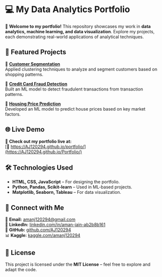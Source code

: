 # 💻 My Data Analytics Portfolio

🚀 **Welcome to my portfolio!** This repository showcases my work in **data analytics, machine learning, and data visualization**. Explore my projects, each demonstrating real-world applications of analytical techniques.

## 🌟 Featured Projects
🔹 **[Customer Segmentation](https://github.com/AJ120294/kmeans-customer-segmentation.git)**  
   Applied clustering techniques to analyze and segment customers based on shopping patterns.

🔹 **[Credit Card Fraud Detection](https://github.com/AJ120294/ML-Credit-Card-Fraud-Detection.git)**  
   Built an ML model to detect fraudulent transactions from transaction patterns.

🔹 **[Housing Price Prediction](https://github.com/AJ120294/MLHousePricePredictor.git)**  
   Developed an ML model to predict house prices based on key market factors.

## 🌐 Live Demo
🎯 **Check out my portfolio live at:**  
[🔗 https://AJ120294.github.io/portfolio/](https://AJ120294.github.io/Portfolio/)

## 🛠 Technologies Used
- **HTML, CSS, JavaScript** – For designing the portfolio.
- **Python, Pandas, Scikit-learn** – Used in ML-based projects.
- **Matplotlib, Seaborn, Tableau** – For data visualization.

## 📩 Connect with Me
📧 **Email:** [amanj120294@gmail.com](mailto:amanj120294@gmail.com)  
🔗 **LinkedIn:** [linkedin.com/in/aman-jain-ab2b8b161](https://www.linkedin.com/in/aman-jain-ab2b8b161)  
🐙 **GitHub:** [github.com/AJ120294](https://github.com/AJ120294)  
📊 **Kaggle:** [kaggle.com/amanj120294](https://www.kaggle.com/amanj120294)

## 📜 License
This project is licensed under the **MIT License** – feel free to explore and adapt the code.
